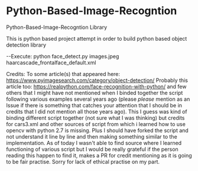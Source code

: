 Python-Based-Image-Recogntion
=======================================

Python-Based-Image-Recogntion Library

This is python based project attempt in order to build python based object detection library

--Execute: python face_detect.py images.jpeg haarcascade_frontalface_default.xml

Credits: To some article(s) that appeared here: https://www.pyimagesearch.com/category/object-detection/
         Probably this article too: https://realpython.com/face-recognition-with-python/
         and few others that I might have not mentioned when I binded together the script following various examples several years ago (please *please* mention as an Issue if there is something that catches your attention that I should be in credits that I did not mention all those years ago). This I guess was kind of binding different script together (not sure what I was thinking) but credits for cars3.xml and other sources of script from which i learned how to use opencv with python 2.7 is missing. Plus I should have forked the script and not understand it line by line and then making something similar to the implementation. As of today I wasn't able to find source where I learned functioning of various script but I would be really grateful if the person reading this happen to find it, makes a PR for credit mentioning as it is going to be fair practise. Sorry for lack of ethical practise on my part.

